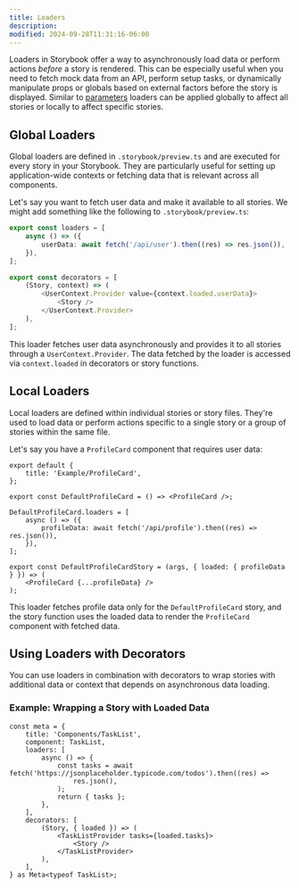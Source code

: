 ```yaml
---
title: Loaders
description:
modified: 2024-09-28T11:31:16-06:00
---
```


Loaders in Storybook offer a way to asynchronously load data or perform actions _before_ a story is rendered. This can be especially useful when you need to fetch mock data from an API, perform setup tasks, or dynamically manipulate props or globals based on external factors before the story is displayed. Similar to [parameters](parameters.md) loaders can be applied globally to affect all stories or locally to affect specific stories.

## Global Loaders

Global loaders are defined in `.storybook/preview.ts` and are executed for every story in your Storybook. They are particularly useful for setting up application-wide contexts or fetching data that is relevant across all components.

Let's say you want to fetch user data and make it available to all stories. We might add something like the following to `.storybook/preview.ts`:

```ts
export const loaders = [
	async () => ({
		userData: await fetch('/api/user').then((res) => res.json()),
	}),
];

export const decorators = [
	(Story, context) => (
		<UserContext.Provider value={context.loaded.userData}>
			<Story />
		</UserContext.Provider>
	),
];
```

This loader fetches user data asynchronously and provides it to all stories through a `UserContext.Provider`. The data fetched by the loader is accessed via `context.loaded` in decorators or story functions.

## Local Loaders

Local loaders are defined within individual stories or story files. They're used to load data or perform actions specific to a single story or a group of stories within the same file.

Let's say you have a `ProfileCard` component that requires user data:

```tsx
export default {
	title: 'Example/ProfileCard',
};

export const DefaultProfileCard = () => <ProfileCard />;

DefaultProfileCard.loaders = [
	async () => ({
		profileData: await fetch('/api/profile').then((res) => res.json()),
	}),
];

export const DefaultProfileCardStory = (args, { loaded: { profileData } }) => (
	<ProfileCard {...profileData} />
);
```

This loader fetches profile data only for the `DefaultProfileCard` story, and the story function uses the loaded data to render the `ProfileCard` component with fetched data.

## Using Loaders with Decorators

You can use loaders in combination with decorators to wrap stories with additional data or context that depends on asynchronous data loading.

### Example: Wrapping a Story with Loaded Data

```tsx
const meta = {
	title: 'Components/TaskList',
	component: TaskList,
	loaders: [
		async () => {
			const tasks = await fetch('https://jsonplaceholder.typicode.com/todos').then((res) =>
				res.json(),
			);
			return { tasks };
		},
	],
	decorators: [
		(Story, { loaded }) => (
			<TaskListProvider tasks={loaded.tasks}>
				<Story />
			</TaskListProvider>
		),
	],
} as Meta<typeof TaskList>;
```
